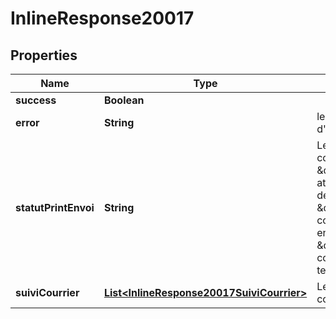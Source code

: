 # InlineResponse20017

## Properties
Name | Type | Description | Notes
------------ | ------------- | ------------- | -------------
**success** | **Boolean** |  |  [optional]
**error** | **String** | le code d&#x27;erreur en cas d&#x27;erreur |  [optional]
**statutPrintEnvoi** | **String** | Le statut de l&#x27;impression des courriers (exemples \&quot;Traitement en attente\&quot;,\&quot;Génération des courriers en cours\&quot;, \&quot;Préparation en cours\&quot;, \&quot;Impression en attente\&quot;, \&quot;Impression en cours\&quot;, \&quot;Impression terminée\&quot;) |  [optional]
**suiviCourrier** | [**List&lt;InlineResponse20017SuiviCourrier&gt;**](InlineResponse20017SuiviCourrier.md) | Les infos de suivi de chaque courrier constituant cet envoi |  [optional]
